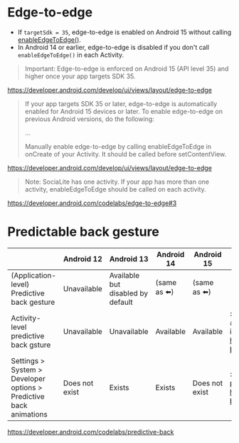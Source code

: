 # Edge-to-edge

- If `targetSdk = 35`, edge-to-edge is enabled on Android 15 without calling [enableEdgeToEdge()](https://developer.android.com/reference/kotlin/androidx/activity/package-summary#(androidx.activity.ComponentActivity).enableEdgeToEdge(androidx.activity.SystemBarStyle,androidx.activity.SystemBarStyle)).
- In Android 14 or earlier, edge-to-edge is disabled if you don't call `enableEdgeToEdge()` in each Activity.

> Important: Edge-to-edge is enforced on Android 15 (API level 35) and higher once your app targets SDK 35.

https://developer.android.com/develop/ui/views/layout/edge-to-edge

> If your app targets SDK 35 or later, edge-to-edge is automatically enabled for Android 15 devices or later.
> To enable edge-to-edge on previous Android versions, do the following:
>
> ...
>
> Manually enable edge-to-edge by calling enableEdgeToEdge in onCreate of your Activity. It should be called before setContentView.

https://developer.android.com/develop/ui/views/layout/edge-to-edge

> Note: SociaLite has one activity. If your app has more than one activity, enableEdgeToEdge should be called on each activity.

https://developer.android.com/codelabs/edge-to-edge#3

# Predictable back gesture

&nbsp;|Android 12|Android 13|Android 14|Android 15|Note
--|--|--|--|--|--
(Application-level) Predictive back gesture|Unavailable|Available but disabled by default|(same as ⬅️)|(same as ⬅️)
Activity-level predictive back gsture|Unavailable|Unavailable|Available|Available|> Starting with Android 14, the `android:enableOnBackInvokedCallback` flag lets you opt-in to predictive system animations at the activity level.<br>https://developer.android.com/guide/navigation/custom-back/predictive-back-gesture#opt-activity-level
Settings > System > Developer options > Predictive back animations|Does not exist|Exists|Exists|Does not exist|> Starting with Android 15, the developer option for predictive back animations is no longer available.<br>https://developer.android.com/guide/navigation/custom-back/predictive-back-gesture#dev-option

https://developer.android.com/codelabs/predictive-back
